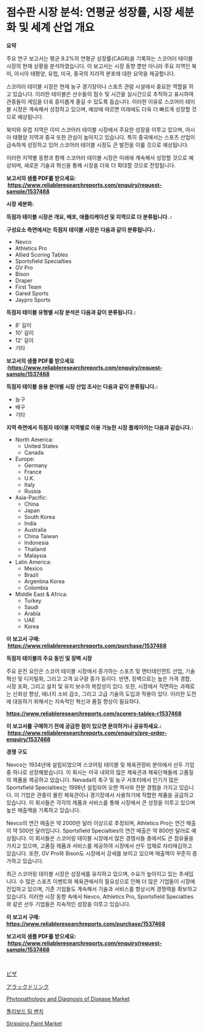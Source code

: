 <p><h1>점수판 시장 분석: 연평균 성장률, 시장 세분화 및 세계 산업 개요</h1></p><p><strong>요약</strong></p>
<p><p>주요 연구 보고서는 평균 9.2%의 연평균 성장률(CAGR)을 기록하는 스코어러 테이블 시장의 현재 상황을 분석하였습니다. 이 보고서는 시장 동향 뿐만 아니라 주요 지역인 북미, 아시아 태평양, 유럽, 미국, 중국의 지리적 분포에 대한 요약을 제공합니다. </p><p>스코어러 테이블 시장은 현재 농구 경기장이나 스포츠 관람 시설에서 중요한 역할을 하고 있습니다. 이러한 테이블은 선수들의 점수 및 시간을 실시간으로 추적하고 표시하여 관중들이 게임을 더욱 흥미롭게 즐길 수 있도록 돕습니다. 이러한 이유로 스코어러 테이블 시장은 계속해서 성장하고 있으며, 예상에 따르면 미래에도 더욱 더 빠르게 성장할 것으로 예상됩니다.</p><p>북미와 유럽 지역은 이미 스코어러 테이블 시장에서 주요한 성장을 이루고 있으며, 아시아 태평양 지역과 중국 또한 관심이 높아지고 있습니다. 특히 중국에서는 스포츠 산업이 급속하게 성장하고 있어 스코어러 테이블 시장도 큰 발전을 이룰 것으로 예상됩니다.</p><p>이러한 지역별 동향과 함께 스코어러 테이블 시장은 미래에 계속해서 성장할 것으로 예상되며, 새로운 기술과 혁신을 통해 시장을 더욱 더 확대할 것으로 전망됩니다.</p></p>
<p><strong>보고서의 샘플 PDF를 받으세요: &nbsp;<a href="https://www.reliableresearchreports.com/enquiry/request-sample/1537468">https://www.reliableresearchreports.com/enquiry/request-sample/1537468</a></strong></p>
<p><strong>시장 세분화:</strong></p>
<p><strong> 득점자 테이블 시장은 개요, 배포, 애플리케이션 및 지역으로 더 분류됩니다. :</strong></p>
<p><strong>구성요소 측면에서는 득점자 테이블 시장은 다음과 같이 분류됩니다.:</strong></p>
<p><ul><li>Nevco</li><li>Athletics Pro</li><li>Allied Scoring Tables</li><li>Sportsfield Specialties</li><li>GV Pro</li><li>Bison</li><li>Draper</li><li>First Team</li><li>Gared Sports</li><li>Jaypro Sports</li></ul></p>
<p><strong> 득점자 테이블 유형별 시장 분석은 다음과 같이 분류됩니다.:</strong></p>
<p><ul><li>8' 길이</li><li>10' 길이</li><li>12' 길이</li><li>기타</li></ul></p>
<p><strong>보고서의 샘플 PDF를 받으세요 :<a href="https://www.reliableresearchreports.com/enquiry/request-sample/1537468">https://www.reliableresearchreports.com/enquiry/request-sample/1537468</a></strong></p>
<p><strong> 득점자 테이블 응용 분야별 시장 산업 조사는 다음과 같이 분류됩니다.:</strong></p>
<p><ul><li>농구</li><li>배구</li><li>기타</li></ul></p>
<p><strong>지역 측면에서 득점자 테이블 지역별로 이용 가능한 시장 플레이어는 다음과 같습니다.:</strong></p>
<p><ul>
    <li>
        North America:
        <ul>
            <li>United States</li>
            <li>Canada</li>
        </ul>
    </li>
    <li>
        Europe:
        <ul>
            <li>Germany</li>
            <li>France</li>
            <li>U.K.</li>
            <li>Italy</li>
            <li>Russia</li>
        </ul>
    </li>
    <li>
        Asia-Pacific:
        <ul>
            <li>China</li>
            <li>Japan</li>
            <li>South Korea</li>
            <li>India</li>
            <li>Australia</li>
            <li>China Taiwan</li>
            <li>Indonesia</li>
            <li>Thailand</li>
            <li>Malaysia</li>
        </ul>
    </li>
    <li>
        Latin America:
        <ul>
            <li>Mexico</li>
            <li>Brazil</li>
            <li>Argentina Korea</li>
            <li>Colombia</li>
        </ul>
    </li>
    <li>
        Middle East & Africa:
        <ul>
            <li>Turkey</li>
            <li>Saudi</li>
            <li>Arabia</li>
            <li>UAE</li>
            <li>Korea</li>
        </ul>
    </li>
    </ul></p>
<p><strong>이 보고서 구매: &nbsp;<a href="https://www.reliableresearchreports.com/purchase/1537468">https://www.reliableresearchreports.com/purchase/1537468</a></strong></p>
<p><strong>득점자 테이블의 주요 동인 및 장벽 시장</strong></p>
<p><p>주요 운전 요인은 스코어 테이블 시장에서 증가하는 스포츠 및 엔터테인먼트 산업, 기술 혁신 및 디지털화, 그리고 고객 요구량 증가 등이다. 반면, 장벽으로는 높은 가격 경합, 시장 포화, 그리고 설치 및 유지 보수의 복잡성이 있다. 또한, 시장에서 직면하는 과제로는 신뢰성 향상, 에너지 소비 감소, 그리고 고급 기술의 도입과 적용이 있다. 이러한 도전에 대응하기 위해서는 지속적인 혁신과 품질 향상이 필요하다.</p></p>
<p><strong><a href="https://www.reliableresearchreports.com/scorers-tables-r1537468">https://www.reliableresearchreports.com/scorers-tables-r1537468</a></strong></p>
<p><strong>이 보고서를 구매하기 전에 궁금한 점이 있으면 문의하거나 공유하세요.: &nbsp;<a href="https://www.reliableresearchreports.com/enquiry/pre-order-enquiry/1537468">https://www.reliableresearchreports.com/enquiry/pre-order-enquiry/1537468</a></strong></p>
<p><strong>경쟁 구도</strong></p>
<p><p>Nevco는 1934년에 설립되었으며 스코어링 테이블 및 체육관장비 분야에서 선두 기업 중 하나로 성장해왔습니다. 이 회사는 미국 내외의 많은 체육관과 체육단체들에 고품질의 제품을 제공하고 있습니다. Nevada의 축구 및 농구 서포터에서 인기가 많은 Sportsfield Specialties는 1998년 설립되어 오랜 역사와 전문 경험을 가지고 있습니다. 이 기업은 관중이 몰린 체육관이나 경기장에서 사용하기에 적합한 제품을 공급하고 있습니다. 이 회사들은 각각의 제품과 서비스를 통해 시장에서 큰 성장을 이루고 있으며 높은 매출액을 기록하고 있습니다.</p><p>Nevco의 연간 매출은 약 2000만 달러 이상으로 추정되며, Athletics Pro는 연간 매출이 약 500만 달러입니다. Sportsfield Specialties의 연간 매출은 약 800만 달러로 예상됩니다. 이 회사들은 스코어링 테이블 시장에서 많은 경쟁사들 중에서도 큰 점유율을 가지고 있으며, 고품질 제품과 서비스를 제공하여 시장에서 선두 업체로 자리매김하고 있습니다. 또한, GV Pro와 Bison도 시장에서 강세를 보이고 있으며 매출액이 꾸준히 증가하고 있습니다.</p><p>최근 스코어링 테이블 시장은 성장세를 유지하고 있으며, 수요가 높아지고 있는 추세입니다. 수 많은 스포츠 이벤트와 체육관에서의 필요성으로 인해 더 많은 기업들이 시장에 진입하고 있으며, 기존 기업들도 계속해서 기술과 서비스를 향상시켜 경쟁력을 확보하고 있습니다. 이러한 시장 동향 속에서 Nevco, Athletics Pro, Sportsfield Specialties와 같은 선두 기업들은 지속적인 성장을 이루고 있습니다.</p></p>
<p><strong>이 보고서 구매: &nbsp; <a href="https://www.reliableresearchreports.com/purchase/1537468">https://www.reliableresearchreports.com/purchase/1537468</a></strong></p>
<p><strong>보고서의 샘플 PDF를 받으세요: &nbsp;<a href="https://www.reliableresearchreports.com/enquiry/request-sample/1537468">https://www.reliableresearchreports.com/enquiry/request-sample/1537468</a></strong><strong></strong></p>
<p>&nbsp;</p>
<p><p><a href="https://github.com/schmahlson/Market-Research-Report-List-1/blob/main/412392855814.md">ピザ</a></p><p><a href="https://github.com/roulaayoub-saad/Market-Research-Report-List-1/blob/main/211716155813.md">アラックドリンク</a></p><p><a href="https://github.com/markusgodoy/Market-Research-Report-List-3/blob/main/phytopathology-and-diagnosis-of-disease-market.md">Phytopathology and Diagnosis of Disease Market</a></p><p><a href="https://github.com/rcabello548/Market-Research-Report-List-1/blob/main/403495253756.md">폴리보드 팀 벤치</a></p><p><a href="https://www.linkedin.com/pulse/stripping-paint-market-size-examines-its-scope-primary-focus-vnm0f">Stripping Paint Market</a></p></p>